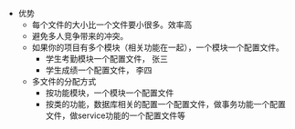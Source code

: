 - 优势
   - 每个文件的大小比一个文件要小很多。效率高
   - 避免多人竞争带来的冲突。
   - 如果你的项目有多个模块（相关功能在一起），一个模块一个配置文件。
      - 学生考勤模块一个配置文件，   张三
      - 学生成绩一个配置文件， 		李四
   - 多文件的分配方式
      - 按功能模块，一个模块一个配置文件
      - 按类的功能，数据库相关的配置一个配置文件，做事务功能一个配置文件，做service功能的一个配置文件等
